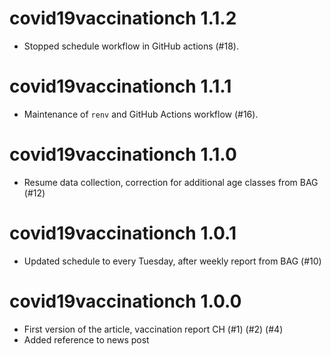 # covid19vaccinationch 1.1.2

* Stopped schedule workflow in GitHub actions (#18).

# covid19vaccinationch 1.1.1

* Maintenance of `renv` and GitHub Actions workflow (#16).

# covid19vaccinationch 1.1.0

* Resume data collection, correction for additional age classes from BAG (#12)

# covid19vaccinationch 1.0.1

* Updated schedule to every Tuesday, after weekly report from BAG (#10)

# covid19vaccinationch 1.0.0

* First version of the article, vaccination report CH (#1) (#2) (#4)
* Added reference to news post
